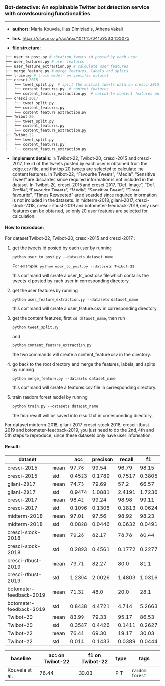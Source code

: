 ### Bot-detective: An explainable Twitter bot detection service with crowdsourcing functionalities

---

- **authors**: 
Maria Kouvela, Ilias Dimitriadis, Athena Vakali

- **link**: https://dl.acm.org/doi/abs/10.1145/3415958.3433075

- **file structure**: 

```python
├── user_to_post.py # obtation tweets id posted by each user
├── user_features.py # user features
├── user_feature_extraction.py # calculate user features
├── merge_feature.py # merge features, labels and splits.
├── train.py # train model  on specific dataset
├── cresci-2015
│   └── tweet_split.py  # split the initial tweets data on cresci-2015 to speed up calculation
│   └── content_features.py  # content features
│   └── content_feature_extraction.py  # calculate content features on cresci-2015
├── cresci-2017 
│   └── tweet_split.py 
│   └── content_features.py 
│   └── content_feature_extraction.py  
├── Twibot-20    
│   └── tweet_split.py  
│   └── content_features.py 
│   └── content_feature_extraction.py  
├── Twibot-22
│   └── tweet_split.py  
│   └── content_features.py  
│   └── content_feature_extraction.py  
```

- **implement details**: 
In Twibot-22, Twibot-20, cresci-2015 and cresci-2017, the id of the tweets posted by each user is obtained from the edge.csv file, and the top 20 tweets are selected to calculate the  content features.
In Twibot-22, “Favourite Tweets”, “Media”, “Sensitive Tweet” are discarded since required information is not included in the dataset;
In Twibot-20, cresci-2015 and cresci-2017, “Def. Image”, “Def. Profile”, “Favourite Tweets”, “Media”, “Sensitive Tweet”, “Times favourite”, “Times Retweeted” are discarded since required information is not included in the datasets.
In midterm-2018, gilani-2017, cresci-stock-2018, cresci-rtbust-2019 and botometer-feedback-2019, only user features can be obtained, so only 20 user features are selected for calculation.

  

#### How to reproduce:

For dataset Twibot-22, Twibot-20, cresci-2015 and cresci-2017 :

1. get the tweets id posted by each user by running

   `python user_to_post.py --datasets dataset_name`

   For example: `python user_to_post.py --datasets Twibot-22`
   
   this command will create a user_to_post.csv file which contains the tweets id posted by each user in corresponding directory.

2. get the user features by running

   `python user_feature_extraction.py --datasets dataset_name`

   this command will create a user_feature.csv in corresponding directory.

3. get the content features, first `cd dataset_name`, then run

   `python tweet_split.py`

   and 

   `python content_feature_extraction.py`

   the two commands will create a content_feature.csv in the directory.

4. go back to the root directory and merge the features, labels, and splits by running

   `python merge_feature.py --datasets dataset_name`

   this command will create a features.csv file in corresponding directory.

5. train random forest model by running

   `python train.py --datasets dataset_name`
   
   the final result will be saved into result.txt in corresponding directory.

For dataset midterm-2018, gilani-2017, cresci-stock-2018, cresci-rtbust-2019 and botometer-feedback-2019, you just need to do the 2nd, 4th and 5th steps to reproduce, since these datasets only have user information.



#### Result:

| dataset     |      | acc    | precison | recall | f1     |
| ----------- | ---- | ------ | -------- | ------ | ------ |
| cresci-2015 | mean | 97.76 | 99.54 | 96.79 | 98.15 |
| cresci-2015 | std  | 0.4523 | 0.1789 | 0.7517 | 0.3805 |
| gilani-2017 | mean | 74.73 | 79.69 | 57.2 | 66.57 |
| gilani-2017 | std  | 0.9474 | 1.0881 | 2.4191 | 1.7236 |
| cresci-2017 | mean | 98.42 | 99.24 | 98.98 | 99.11 |
| cresci-2017 | std  | 0.1096 | 0.1308 | 0.1813 | 0.0624 |
| midterm-2018 | mean | 97.01 | 97.56 | 98.92 | 98.23 |
| midterm-2018 | std  | 0.0828 | 0.0446 | 0.0632 | 0.0491 |
| cresci-stock-2018 | mean | 79.28 | 82.17 | 78.78 | 80.44 |
| cresci-stock-2018 | std  | 0.2893 | 0.4561 | 0.1772 | 0.2277 |
| cresci-rtbust-2019 | mean | 79.71 | 82.27 | 80.0 | 81.1 |
| cresci-rtbust-2019 | std  | 1.2304 | 2.0026 | 1.4803 | 1.0316 |
| botometer-feedback-2019 | mean | 71.32 | 48.0 | 20.0 | 28.1 |
| botometer-feedback-2019 | std  | 0.8438 | 4.4721 | 4.714 | 5.2663 |
| Twibot-20   | mean | 83.99 | 79.33 | 95.17 | 86.53 |
| Twibot-20   | std  | 0.3587 | 0.4426 | 0.1411 | 0.2627 |
| Twibot-22   | mean | 76.44 | 69.30 | 19.17 | 30.03 |
| Twibot-22   | std  | 0.014 | 0.1433 | 0.0389 | 0.0444 |







| baseline | acc on Twibot-22 | f1 on Twibot-22 | type | tags|
| -------- | ---------------- | --------------- | ---- | --- |
| Kouvela et al.|76.44|30.03|P T|`random forest`|

